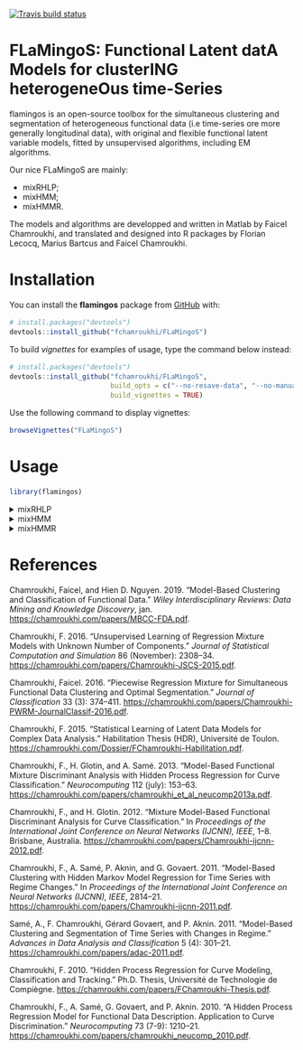 
<!-- README.md is generated from README.Rmd. Please edit that file -->
<!-- badges: start -->
[![Travis build status](https://travis-ci.org/fchamroukhi/FLaMingoS.svg?branch=master)](https://travis-ci.org/fchamroukhi/FLaMingoS) <!-- badges: end -->

**FLaMingoS**: **F**unctional **L**atent dat**A** **M**odels for cluster**ING** heterogene**O**us time-**S**eries
=================================================================================================================

flamingos is an open-source toolbox for the simultaneous clustering and segmentation of heterogeneous functional data (i.e time-series ore more generally longitudinal data), with original and flexible functional latent variable models, fitted by unsupervised algorithms, including EM algorithms.

Our nice FLaMingoS are mainly:

-   mixRHLP;
-   mixHMM;
-   mixHMMR.

The models and algorithms are developped and written in Matlab by Faicel Chamroukhi, and translated and designed into R packages by Florian Lecocq, Marius Bartcus and Faicel Chamroukhi.

Installation
============

You can install the **flamingos** package from [GitHub](https://github.com/fchamroukhi/FLaMingoS) with:

``` r
# install.packages("devtools")
devtools::install_github("fchamroukhi/FLaMingoS")
```

To build *vignettes* for examples of usage, type the command below instead:

``` r
# install.packages("devtools")
devtools::install_github("fchamroukhi/FLaMingoS", 
                         build_opts = c("--no-resave-data", "--no-manual"), 
                         build_vignettes = TRUE)
```

Use the following command to display vignettes:

``` r
browseVignettes("FLaMingoS")
```

Usage
=====

``` r
library(flamingos)
```

<details> <summary>mixRHLP</summary>

``` r
data("toydataset")

K <- 3 # Number of clusters
R <- 3 # Number of regimes (polynomial regression components)
p <- 1 # Degree of the polynomials
q <- 1 # Order of the logistic regression (by default 1 for contiguous segmentation)
variance_type <- "heteroskedastic" # "heteroskedastic" or "homoskedastic" model

n_tries <- 1
max_iter <- 1000
threshold <- 1e-5
verbose <- TRUE
verbose_IRLS <- FALSE
init_kmeans <- TRUE

mixrhlp <- emMixRHLP(toydataset$x, t(toydataset[,2:ncol(toydataset)]), 
                     K, R, p, q, variance_type, init_kmeans, n_tries, max_iter, 
                     threshold, verbose, verbose_IRLS)
#> EM - mixRHLP: Iteration : 1 | log-likelihood : -18129.8169520025
#> EM - mixRHLP: Iteration : 2 | log-likelihood : -16642.732267463
#> EM - mixRHLP: Iteration : 3 | log-likelihood : -16496.947898833
#> EM - mixRHLP: Iteration : 4 | log-likelihood : -16391.6755568235
#> EM - mixRHLP: Iteration : 5 | log-likelihood : -16308.151649539
#> EM - mixRHLP: Iteration : 6 | log-likelihood : -16242.6749975019
#> EM - mixRHLP: Iteration : 7 | log-likelihood : -16187.9951484578
#> EM - mixRHLP: Iteration : 8 | log-likelihood : -16138.360050325
#> EM - mixRHLP: Iteration : 9 | log-likelihood : -16092.9430959116
#> EM - mixRHLP: Iteration : 10 | log-likelihood : -16053.588838999
#> EM - mixRHLP: Iteration : 11 | log-likelihood : -16020.7365667916
#> EM - mixRHLP: Iteration : 12 | log-likelihood : -15993.7513179937
#> EM - mixRHLP: Iteration : 13 | log-likelihood : -15972.7088032469
#> EM - mixRHLP: Iteration : 14 | log-likelihood : -15957.3889127412
#> EM - mixRHLP: Iteration : 15 | log-likelihood : -15946.5663566082
#> EM - mixRHLP: Iteration : 16 | log-likelihood : -15938.693534838
#> EM - mixRHLP: Iteration : 17 | log-likelihood : -15932.584112949
#> EM - mixRHLP: Iteration : 18 | log-likelihood : -15927.5299507605
#> EM - mixRHLP: Iteration : 19 | log-likelihood : -15923.1499635319
#> EM - mixRHLP: Iteration : 20 | log-likelihood : -15919.2392546398
#> EM - mixRHLP: Iteration : 21 | log-likelihood : -15915.6795793534
#> EM - mixRHLP: Iteration : 22 | log-likelihood : -15912.3944381959
#> EM - mixRHLP: Iteration : 23 | log-likelihood : -15909.327585346
#> EM - mixRHLP: Iteration : 24 | log-likelihood : -15906.4326405988
#> EM - mixRHLP: Iteration : 25 | log-likelihood : -15903.6678636145
#> EM - mixRHLP: Iteration : 26 | log-likelihood : -15900.9933370165
#> EM - mixRHLP: Iteration : 27 | log-likelihood : -15898.3692402859
#> EM - mixRHLP: Iteration : 28 | log-likelihood : -15895.7545341827
#> EM - mixRHLP: Iteration : 29 | log-likelihood : -15893.1056775993
#> EM - mixRHLP: Iteration : 30 | log-likelihood : -15890.3751610539
#> EM - mixRHLP: Iteration : 31 | log-likelihood : -15887.5097378815
#> EM - mixRHLP: Iteration : 32 | log-likelihood : -15884.4482946475
#> EM - mixRHLP: Iteration : 33 | log-likelihood : -15881.1193453446
#> EM - mixRHLP: Iteration : 34 | log-likelihood : -15877.4381561224
#> EM - mixRHLP: Iteration : 35 | log-likelihood : -15873.3037170772
#> EM - mixRHLP: Iteration : 36 | log-likelihood : -15868.595660791
#> EM - mixRHLP: Iteration : 37 | log-likelihood : -15863.171868441
#> EM - mixRHLP: Iteration : 38 | log-likelihood : -15856.8678694783
#> EM - mixRHLP: Iteration : 39 | log-likelihood : -15849.5002500459
#> EM - mixRHLP: Iteration : 40 | log-likelihood : -15840.8778843568
#> EM - mixRHLP: Iteration : 41 | log-likelihood : -15830.8267303162
#> EM - mixRHLP: Iteration : 42 | log-likelihood : -15819.2343887404
#> EM - mixRHLP: Iteration : 43 | log-likelihood : -15806.11425583
#> EM - mixRHLP: Iteration : 44 | log-likelihood : -15791.6651550126
#> EM - mixRHLP: Iteration : 45 | log-likelihood : -15776.2575311116
#> EM - mixRHLP: Iteration : 46 | log-likelihood : -15760.2525673176
#> EM - mixRHLP: Iteration : 47 | log-likelihood : -15743.6600428386
#> EM - mixRHLP: Iteration : 48 | log-likelihood : -15725.8494727209
#> EM - mixRHLP: Iteration : 49 | log-likelihood : -15705.5392028324
#> EM - mixRHLP: Iteration : 50 | log-likelihood : -15681.0330055801
#> EM - mixRHLP: Iteration : 51 | log-likelihood : -15650.7058006772
#> EM - mixRHLP: Iteration : 52 | log-likelihood : -15614.1891628978
#> EM - mixRHLP: Iteration : 53 | log-likelihood : -15574.3209962234
#> EM - mixRHLP: Iteration : 54 | log-likelihood : -15536.9561042095
#> EM - mixRHLP: Iteration : 55 | log-likelihood : -15505.9888676546
#> EM - mixRHLP: Iteration : 56 | log-likelihood : -15480.3479747868
#> EM - mixRHLP: Iteration : 57 | log-likelihood : -15456.7432033066
#> EM - mixRHLP: Iteration : 58 | log-likelihood : -15432.855894347
#> EM - mixRHLP: Iteration : 59 | log-likelihood : -15408.4123139152
#> EM - mixRHLP: Iteration : 60 | log-likelihood : -15384.7708355233
#> EM - mixRHLP: Iteration : 61 | log-likelihood : -15363.3704926307
#> EM - mixRHLP: Iteration : 62 | log-likelihood : -15344.3247788467
#> EM - mixRHLP: Iteration : 63 | log-likelihood : -15326.444200793
#> EM - mixRHLP: Iteration : 64 | log-likelihood : -15308.1502066517
#> EM - mixRHLP: Iteration : 65 | log-likelihood : -15288.3650661699
#> EM - mixRHLP: Iteration : 66 | log-likelihood : -15267.1380314858
#> EM - mixRHLP: Iteration : 67 | log-likelihood : -15245.8151021308
#> EM - mixRHLP: Iteration : 68 | log-likelihood : -15226.3007649639
#> EM - mixRHLP: Iteration : 69 | log-likelihood : -15209.9671868432
#> EM - mixRHLP: Iteration : 70 | log-likelihood : -15197.3697193674
#> EM - mixRHLP: Iteration : 71 | log-likelihood : -15187.8845852548
#> EM - mixRHLP: Iteration : 72 | log-likelihood : -15180.4065779427
#> EM - mixRHLP: Iteration : 73 | log-likelihood : -15174.1897193241
#> EM - mixRHLP: Iteration : 74 | log-likelihood : -15168.8680084075
#> EM - mixRHLP: Iteration : 75 | log-likelihood : -15164.1615627415
#> EM - mixRHLP: Iteration : 76 | log-likelihood : -15159.6679572457
#> EM - mixRHLP: Iteration : 77 | log-likelihood : -15155.1488045656
#> EM - mixRHLP: Iteration : 78 | log-likelihood : -15150.9231858137
#> EM - mixRHLP: Iteration : 79 | log-likelihood : -15147.2212168192
#> EM - mixRHLP: Iteration : 80 | log-likelihood : -15144.078942659
#> EM - mixRHLP: Iteration : 81 | log-likelihood : -15141.3516305636
#> EM - mixRHLP: Iteration : 82 | log-likelihood : -15138.8602529876
#> EM - mixRHLP: Iteration : 83 | log-likelihood : -15136.5059345662
#> EM - mixRHLP: Iteration : 84 | log-likelihood : -15134.2384537766
#> EM - mixRHLP: Iteration : 85 | log-likelihood : -15132.0298589309
#> EM - mixRHLP: Iteration : 86 | log-likelihood : -15129.8608706576
#> EM - mixRHLP: Iteration : 87 | log-likelihood : -15127.7157936565
#> EM - mixRHLP: Iteration : 88 | log-likelihood : -15125.5797196054
#> EM - mixRHLP: Iteration : 89 | log-likelihood : -15123.4372146492
#> EM - mixRHLP: Iteration : 90 | log-likelihood : -15121.2712280838
#> EM - mixRHLP: Iteration : 91 | log-likelihood : -15119.0622569401
#> EM - mixRHLP: Iteration : 92 | log-likelihood : -15116.7874031382
#> EM - mixRHLP: Iteration : 93 | log-likelihood : -15114.4192658119
#> EM - mixRHLP: Iteration : 94 | log-likelihood : -15111.9245293407
#> EM - mixRHLP: Iteration : 95 | log-likelihood : -15109.262047444
#> EM - mixRHLP: Iteration : 96 | log-likelihood : -15106.3802520661
#> EM - mixRHLP: Iteration : 97 | log-likelihood : -15103.2137059945
#> EM - mixRHLP: Iteration : 98 | log-likelihood : -15099.6787565231
#> EM - mixRHLP: Iteration : 99 | log-likelihood : -15095.6664401258
#> EM - mixRHLP: Iteration : 100 | log-likelihood : -15091.0341403017
#> EM - mixRHLP: Iteration : 101 | log-likelihood : -15085.5952981967
#> EM - mixRHLP: Iteration : 102 | log-likelihood : -15079.1100803411
#> EM - mixRHLP: Iteration : 103 | log-likelihood : -15071.2863215881
#> EM - mixRHLP: Iteration : 104 | log-likelihood : -15061.8155026615
#> EM - mixRHLP: Iteration : 105 | log-likelihood : -15050.4931948422
#> EM - mixRHLP: Iteration : 106 | log-likelihood : -15037.4728804542
#> EM - mixRHLP: Iteration : 107 | log-likelihood : -15023.5663638262
#> EM - mixRHLP: Iteration : 108 | log-likelihood : -15010.227713049
#> EM - mixRHLP: Iteration : 109 | log-likelihood : -14998.9216243488
#> EM - mixRHLP: Iteration : 110 | log-likelihood : -14990.3428946115
#> EM - mixRHLP: Iteration : 111 | log-likelihood : -14984.2931646741
#> EM - mixRHLP: Iteration : 112 | log-likelihood : -14980.0317050997
#> EM - mixRHLP: Iteration : 113 | log-likelihood : -14976.7574542595
#> EM - mixRHLP: Iteration : 114 | log-likelihood : -14973.9768267566
#> EM - mixRHLP: Iteration : 115 | log-likelihood : -14971.5304235767
#> EM - mixRHLP: Iteration : 116 | log-likelihood : -14969.3710026547
#> EM - mixRHLP: Iteration : 117 | log-likelihood : -14967.3301314624
#> EM - mixRHLP: Iteration : 118 | log-likelihood : -14965.1319732928
#> EM - mixRHLP: Iteration : 119 | log-likelihood : -14962.818626259
#> EM - mixRHLP: Iteration : 120 | log-likelihood : -14961.1657986148
#> EM - mixRHLP: Iteration : 121 | log-likelihood : -14960.1001793804
#> EM - mixRHLP: Iteration : 122 | log-likelihood : -14959.2029493404
#> EM - mixRHLP: Iteration : 123 | log-likelihood : -14958.3643653619
#> EM - mixRHLP: Iteration : 124 | log-likelihood : -14957.5579272948
#> EM - mixRHLP: Iteration : 125 | log-likelihood : -14956.7769206505
#> EM - mixRHLP: Iteration : 126 | log-likelihood : -14956.0220832192
#> EM - mixRHLP: Iteration : 127 | log-likelihood : -14955.2990068376
#> EM - mixRHLP: Iteration : 128 | log-likelihood : -14954.6080936987
#> EM - mixRHLP: Iteration : 129 | log-likelihood : -14953.9546052572
#> EM - mixRHLP: Iteration : 130 | log-likelihood : -14953.3424683065
#> EM - mixRHLP: Iteration : 131 | log-likelihood : -14952.7742704947
#> EM - mixRHLP: Iteration : 132 | log-likelihood : -14952.2512735504
#> EM - mixRHLP: Iteration : 133 | log-likelihood : -14951.7732467988
#> EM - mixRHLP: Iteration : 134 | log-likelihood : -14951.3384384815
#> EM - mixRHLP: Iteration : 135 | log-likelihood : -14950.9439547413
#> EM - mixRHLP: Iteration : 136 | log-likelihood : -14950.5860673359
#> EM - mixRHLP: Iteration : 137 | log-likelihood : -14950.2605961901
#> EM - mixRHLP: Iteration : 138 | log-likelihood : -14949.9632302133
#> EM - mixRHLP: Iteration : 139 | log-likelihood : -14949.6897803656
#> EM - mixRHLP: Iteration : 140 | log-likelihood : -14949.4363440458
#> EM - mixRHLP: Iteration : 141 | log-likelihood : -14949.1993934329
#> EM - mixRHLP: Iteration : 142 | log-likelihood : -14948.9758045711
#> EM - mixRHLP: Iteration : 143 | log-likelihood : -14948.7628462595
#> EM - mixRHLP: Iteration : 144 | log-likelihood : -14948.5581447387
#> EM - mixRHLP: Iteration : 145 | log-likelihood : -14948.3596363733
#> EM - mixRHLP: Iteration : 146 | log-likelihood : -14948.1655161518
#> EM - mixRHLP: Iteration : 147 | log-likelihood : -14947.9741866833
#> EM - mixRHLP: Iteration : 148 | log-likelihood : -14947.7842100466
#> EM - mixRHLP: Iteration : 149 | log-likelihood : -14947.5942633197
#> EM - mixRHLP: Iteration : 150 | log-likelihood : -14947.4030977377
#> EM - mixRHLP: Iteration : 151 | log-likelihood : -14947.2095010109
#> EM - mixRHLP: Iteration : 152 | log-likelihood : -14947.0122620331
#> EM - mixRHLP: Iteration : 153 | log-likelihood : -14946.8101371804
#> EM - mixRHLP: Iteration : 154 | log-likelihood : -14946.6018173877
#> EM - mixRHLP: Iteration : 155 | log-likelihood : -14946.3858952193
#> EM - mixRHLP: Iteration : 156 | log-likelihood : -14946.1608312027
#> EM - mixRHLP: Iteration : 157 | log-likelihood : -14945.9249187549
#> EM - mixRHLP: Iteration : 158 | log-likelihood : -14945.676247118
#> EM - mixRHLP: Iteration : 159 | log-likelihood : -14945.4126618353
#> EM - mixRHLP: Iteration : 160 | log-likelihood : -14945.1317224602
#> EM - mixRHLP: Iteration : 161 | log-likelihood : -14944.8306573941
#> EM - mixRHLP: Iteration : 162 | log-likelihood : -14944.5063160023
#> EM - mixRHLP: Iteration : 163 | log-likelihood : -14944.1551184229
#> EM - mixRHLP: Iteration : 164 | log-likelihood : -14943.7730037188
#> EM - mixRHLP: Iteration : 165 | log-likelihood : -14943.355377134
#> EM - mixRHLP: Iteration : 166 | log-likelihood : -14942.8970570836
#> EM - mixRHLP: Iteration : 167 | log-likelihood : -14942.3922219831
#> EM - mixRHLP: Iteration : 168 | log-likelihood : -14941.8343559995
#> EM - mixRHLP: Iteration : 169 | log-likelihood : -14941.2161912546
#> EM - mixRHLP: Iteration : 170 | log-likelihood : -14940.5296397031
#> EM - mixRHLP: Iteration : 171 | log-likelihood : -14939.7657190993
#> EM - mixRHLP: Iteration : 172 | log-likelihood : -14938.9144460343
#> EM - mixRHLP: Iteration : 173 | log-likelihood : -14937.9647057519
#> EM - mixRHLP: Iteration : 174 | log-likelihood : -14936.9040831122
#> EM - mixRHLP: Iteration : 175 | log-likelihood : -14935.7186499891
#> EM - mixRHLP: Iteration : 176 | log-likelihood : -14934.3927038884
#> EM - mixRHLP: Iteration : 177 | log-likelihood : -14932.9084527435
#> EM - mixRHLP: Iteration : 178 | log-likelihood : -14931.245639997
#> EM - mixRHLP: Iteration : 179 | log-likelihood : -14929.3811026273
#> EM - mixRHLP: Iteration : 180 | log-likelihood : -14927.2882537299
#> EM - mixRHLP: Iteration : 181 | log-likelihood : -14924.9364821865
#> EM - mixRHLP: Iteration : 182 | log-likelihood : -14922.2904675358
#> EM - mixRHLP: Iteration : 183 | log-likelihood : -14919.3094231961
#> EM - mixRHLP: Iteration : 184 | log-likelihood : -14915.9463144684
#> EM - mixRHLP: Iteration : 185 | log-likelihood : -14912.1471647651
#> EM - mixRHLP: Iteration : 186 | log-likelihood : -14907.8506901999
#> EM - mixRHLP: Iteration : 187 | log-likelihood : -14902.9887290339
#> EM - mixRHLP: Iteration : 188 | log-likelihood : -14897.4883102736
#> EM - mixRHLP: Iteration : 189 | log-likelihood : -14891.27676833
#> EM - mixRHLP: Iteration : 190 | log-likelihood : -14884.2919447409
#> EM - mixRHLP: Iteration : 191 | log-likelihood : -14876.4995909623
#> EM - mixRHLP: Iteration : 192 | log-likelihood : -14867.9179321727
#> EM - mixRHLP: Iteration : 193 | log-likelihood : -14858.6442978196
#> EM - mixRHLP: Iteration : 194 | log-likelihood : -14848.8804338117
#> EM - mixRHLP: Iteration : 195 | log-likelihood : -14838.9872847758
#> EM - mixRHLP: Iteration : 196 | log-likelihood : -14829.6292321768
#> EM - mixRHLP: Iteration : 197 | log-likelihood : -14821.8717823403
#> EM - mixRHLP: Iteration : 198 | log-likelihood : -14816.6461672058
#> EM - mixRHLP: Iteration : 199 | log-likelihood : -14813.7497363742
#> EM - mixRHLP: Iteration : 200 | log-likelihood : -14812.2267827519
#> EM - mixRHLP: Iteration : 201 | log-likelihood : -14811.4198287137
#> EM - mixRHLP: Iteration : 202 | log-likelihood : -14811.0049217051
#> EM - mixRHLP: Iteration : 203 | log-likelihood : -14810.7960368513
#> EM - mixRHLP: Iteration : 204 | log-likelihood : -14810.6883875777

mixrhlp$summary()
#> ------------------------
#> Fitted mixRHLP model
#> ------------------------
#> 
#> MixRHLP model with K = 3 clusters and R = 3 regimes:
#> 
#>  log-likelihood nu       AIC       BIC       ICL
#>       -14810.69 41 -14851.69 -14880.41 -14880.41
#> 
#> Clustering table (Number of curves in each clusters):
#> 
#>  1  2  3 
#> 10 10 10 
#> 
#> Mixing probabilities (cluster weights):
#>          1         2         3
#>  0.3333333 0.3333333 0.3333333
#> 
#> 
#> --------------------
#> Cluster 1 (K = 1):
#> 
#> Regression coefficients:
#> 
#>     Beta(R = 1) Beta(R = 2) Beta(R = 3)
#> 1    4.96556671   6.7326717   4.8807183
#> X^1  0.08880479   0.4984443   0.1350271
#> 
#> Variances:
#> 
#>  Sigma2(R = 1) Sigma2(R = 2) Sigma2(R = 3)
#>      0.9559969       1.03849     0.9506928
#> 
#> --------------------
#> Cluster 2 (K = 2):
#> 
#> Regression coefficients:
#> 
#>     Beta(R = 1) Beta(R = 2) Beta(R = 3)
#> 1     6.3513369    4.214736   6.6536553
#> X^1  -0.2449377    0.839666   0.1024863
#> 
#> Variances:
#> 
#>  Sigma2(R = 1) Sigma2(R = 2) Sigma2(R = 3)
#>      0.9498285     0.9270384      1.001413
#> 
#> --------------------
#> Cluster 3 (K = 3):
#> 
#> Regression coefficients:
#> 
#>     Beta(R = 1) Beta(R = 2) Beta(R = 3)
#> 1     6.8902863   5.1134337  3.90153421
#> X^1   0.9265632  -0.3959402  0.08748466
#> 
#> Variances:
#> 
#>  Sigma2(R = 1) Sigma2(R = 2) Sigma2(R = 3)
#>       0.981915     0.9787717     0.9702211

mixrhlp$plot()
```

<img src="man/figures/README-unnamed-chunk-6-1.png" style="display: block; margin: auto;" /><img src="man/figures/README-unnamed-chunk-6-2.png" style="display: block; margin: auto;" /><img src="man/figures/README-unnamed-chunk-6-3.png" style="display: block; margin: auto;" /><img src="man/figures/README-unnamed-chunk-6-4.png" style="display: block; margin: auto;" /><img src="man/figures/README-unnamed-chunk-6-5.png" style="display: block; margin: auto;" />

</details>

<details> <summary>mixHMM</summary>

``` r
data("toydataset")

K <- 3 # Number of clusters
R <- 3 # Number of regimes (HMM states)
variance_type <- "heteroskedastic" # "heteroskedastic" or "homoskedastic" model

ordered_states <- TRUE
n_tries <- 1
max_iter <- 1000
init_kmeans <- TRUE
threshold <- 1e-6
verbose <- TRUE

mixhmm <- emMixHMM(t(toydataset[,2:ncol(toydataset)]), K, R, variance_type, ordered_states, init_kmeans, n_tries, max_iter, threshold, verbose)
#> EM - mixHMMs: Iteration : 1 | log-likelihood : -19054.7157954833
#> EM - mixHMMs: Iteration : 2 | log-likelihood : -15386.7973253636
#> EM - mixHMMs: Iteration : 3 | log-likelihood : -15141.8435629464
#> EM - mixHMMs: Iteration : 4 | log-likelihood : -15058.7251666378
#> EM - mixHMMs: Iteration : 5 | log-likelihood : -15055.5058566489
#> EM - mixHMMs: Iteration : 6 | log-likelihood : -15055.4877310423
#> EM - mixHMMs: Iteration : 7 | log-likelihood : -15055.4876146553

mixhmm$summary()
#> -----------------------
#> Fitted mixHMM model
#> -----------------------
#> 
#> MixHMM model with K = 3 clusters and R = 3 regimes:
#> 
#>  log-likelihood nu       AIC       BIC
#>       -15055.49 41 -15096.49 -15125.21
#> 
#> Clustering table (Number of curves in each clusters):
#> 
#>  1  2  3 
#> 10 10 10 
#> 
#> Mixing probabilities (cluster weights):
#>          1         2         3
#>  0.3333333 0.3333333 0.3333333
#> 
#> 
#> -------------------
#> Cluster 1 (K = 1):
#> 
#> Means:
#> 
#>    R = 1    R = 2    R = 3
#>  7.00202 4.964273 3.979626
#> 
#> Variances:
#> 
#>      R = 1     R = 2     R = 3
#>  0.9858726 0.9884542 0.9651437
#> 
#> -------------------
#> Cluster 2 (K = 2):
#> 
#> Means:
#> 
#>     R = 1    R = 2    R = 3
#>  4.987066 6.963998 4.987279
#> 
#> Variances:
#> 
#>      R = 1    R = 2    R = 3
#>  0.9578459 1.045573 0.952294
#> 
#> -------------------
#> Cluster 3 (K = 3):
#> 
#> Means:
#> 
#>     R = 1    R = 2    R = 3
#>  6.319189 4.583954 6.722627
#> 
#> Variances:
#> 
#>      R = 1     R = 2   R = 3
#>  0.9571803 0.9504731 1.01553

mixhmm$plot()
```

<img src="man/figures/README-unnamed-chunk-7-1.png" style="display: block; margin: auto;" /><img src="man/figures/README-unnamed-chunk-7-2.png" style="display: block; margin: auto;" /><img src="man/figures/README-unnamed-chunk-7-3.png" style="display: block; margin: auto;" />

</details>

<details> <summary>mixHMMR</summary>

``` r
data("toydataset")

K <- 3 # Number of clusters
R <- 3 # Number of regimes/states
p <- 1 # Degree of the polynomial regression
variance_type <- "heteroskedastic" # "heteroskedastic" or "homoskedastic" model

ordered_states <- TRUE
n_tries <- 1
max_iter <- 1000
init_kmeans <- TRUE
threshold <- 1e-6
verbose <- TRUE

mixhmmr <- emMixHMMR(toydataset$x, t(toydataset[,2:ncol(toydataset)]), K, R, p,
                     variance_type, ordered_states, init_kmeans, n_tries, max_iter,
                     threshold, verbose)
#> EM - mixHMMR: Iteration : 1 || log-likelihood : -18975.6323298895
#> EM - mixHMMR: Iteration : 2 || log-likelihood : -15198.5811534058
#> EM - mixHMMR: Iteration : 3 || log-likelihood : -15118.0350455527
#> EM - mixHMMR: Iteration : 4 || log-likelihood : -15086.2933826057
#> EM - mixHMMR: Iteration : 5 || log-likelihood : -15084.2502053712
#> EM - mixHMMR: Iteration : 6 || log-likelihood : -15083.7770153797
#> EM - mixHMMR: Iteration : 7 || log-likelihood : -15083.3586992156
#> EM - mixHMMR: Iteration : 8 || log-likelihood : -15082.8291034608
#> EM - mixHMMR: Iteration : 9 || log-likelihood : -15082.2407744542
#> EM - mixHMMR: Iteration : 10 || log-likelihood : -15081.6808462523
#> EM - mixHMMR: Iteration : 11 || log-likelihood : -15081.175618676
#> EM - mixHMMR: Iteration : 12 || log-likelihood : -15080.5819574865
#> EM - mixHMMR: Iteration : 13 || log-likelihood : -15079.3118011276
#> EM - mixHMMR: Iteration : 14 || log-likelihood : -15076.8073408977
#> EM - mixHMMR: Iteration : 15 || log-likelihood : -15073.8399600893
#> EM - mixHMMR: Iteration : 16 || log-likelihood : -15067.6884092484
#> EM - mixHMMR: Iteration : 17 || log-likelihood : -15054.9127597414
#> EM - mixHMMR: Iteration : 18 || log-likelihood : -15049.4000307536
#> EM - mixHMMR: Iteration : 19 || log-likelihood : -15049.0221351022
#> EM - mixHMMR: Iteration : 20 || log-likelihood : -15048.997021329
#> EM - mixHMMR: Iteration : 21 || log-likelihood : -15048.9949507534

mixhmmr$summary()
#> ------------------------
#> Fitted mixHMMR model
#> ------------------------
#> 
#> MixHMMR model with K = 3 clusters and R = 3 regimes:
#> 
#>  log-likelihood nu       AIC       BIC       ICL
#>       -15048.99 50 -15098.99 -15134.02 -15134.02
#> 
#> Clustering table (Number of curves in each clusters):
#> 
#>  1  2  3 
#> 10 10 10 
#> 
#> Mixing probabilities (cluster weights):
#>          1         2         3
#>  0.3333333 0.3333333 0.3333333
#> 
#> 
#> --------------------
#> Cluster 1 (K = 1):
#> 
#> Regression coefficients:
#> 
#>     Beta(R = 1) Beta(R = 2) Beta(R = 3)
#> 1     4.9512819   6.8393804   4.9076599
#> X^1   0.2099508   0.2822775   0.1031626
#> 
#> Variances:
#> 
#>  Sigma2(R = 1) Sigma2(R = 2) Sigma2(R = 3)
#>      0.9576192      1.045043      0.952047
#> 
#> --------------------
#> Cluster 2 (K = 2):
#> 
#> Regression coefficients:
#> 
#>     Beta(R = 1) Beta(R = 2) Beta(R = 3)
#> 1      6.870328   5.1511267   3.9901300
#> X^1    1.204150  -0.4601777  -0.0155753
#> 
#> Variances:
#> 
#>  Sigma2(R = 1) Sigma2(R = 2) Sigma2(R = 3)
#>      0.9776399     0.9895623       0.96457
#> 
#> --------------------
#> Cluster 3 (K = 3):
#> 
#> Regression coefficients:
#> 
#>     Beta(R = 1) Beta(R = 2) Beta(R = 3)
#> 1     6.3552432   4.2868818   6.5327846
#> X^1  -0.2865404   0.6907212   0.2429291
#> 
#> Variances:
#> 
#>  Sigma2(R = 1) Sigma2(R = 2) Sigma2(R = 3)
#>      0.9587975     0.9481068       1.01388

mixhmmr$plot()
```

<img src="man/figures/README-unnamed-chunk-8-1.png" style="display: block; margin: auto;" /><img src="man/figures/README-unnamed-chunk-8-2.png" style="display: block; margin: auto;" /><img src="man/figures/README-unnamed-chunk-8-3.png" style="display: block; margin: auto;" />

</details>

References
==========

Chamroukhi, Faicel, and Hien D. Nguyen. 2019. “Model-Based Clustering and Classification of Functional Data.” *Wiley Interdisciplinary Reviews: Data Mining and Knowledge Discovery*, jan. <https://chamroukhi.com/papers/MBCC-FDA.pdf>.

Chamroukhi, F. 2016. “Unsupervised Learning of Regression Mixture Models with Unknown Number of Components.” *Journal of Statistical Computation and Simulation* 86 (November): 2308–34. <https://chamroukhi.com/papers/Chamroukhi-JSCS-2015.pdf>.

Chamroukhi, Faicel. 2016. “Piecewise Regression Mixture for Simultaneous Functional Data Clustering and Optimal Segmentation.” *Journal of Classification* 33 (3): 374–411. <https://chamroukhi.com/papers/Chamroukhi-PWRM-JournalClassif-2016.pdf>.

Chamroukhi, F. 2015. “Statistical Learning of Latent Data Models for Complex Data Analysis.” Habilitation Thesis (HDR), Université de Toulon. <https://chamroukhi.com/Dossier/FChamroukhi-Habilitation.pdf>.

Chamroukhi, F., H. Glotin, and A. Samé. 2013. “Model-Based Functional Mixture Discriminant Analysis with Hidden Process Regression for Curve Classification.” *Neurocomputing* 112 (july): 153–63. <https://chamroukhi.com/papers/chamroukhi_et_al_neucomp2013a.pdf>.

Chamroukhi, F., and H. Glotin. 2012. “Mixture Model-Based Functional Discriminant Analysis for Curve Classification.” In *Proceedings of the International Joint Conference on Neural Networks (IJCNN), IEEE*, 1–8. Brisbane, Australia. <https://chamroukhi.com/papers/Chamroukhi-ijcnn-2012.pdf>.

Chamroukhi, F., A. Samé, P. Aknin, and G. Govaert. 2011. “Model-Based Clustering with Hidden Markov Model Regression for Time Series with Regime Changes.” In *Proceedings of the International Joint Conference on Neural Networks (IJCNN), IEEE*, 2814–21. <https://chamroukhi.com/papers/Chamroukhi-ijcnn-2011.pdf>.

Samé, A., F. Chamroukhi, Gérard Govaert, and P. Aknin. 2011. “Model-Based Clustering and Segmentation of Time Series with Changes in Regime.” *Advances in Data Analysis and Classification* 5 (4): 301–21. <https://chamroukhi.com/papers/adac-2011.pdf>.

Chamroukhi, F. 2010. “Hidden Process Regression for Curve Modeling, Classification and Tracking.” Ph.D. Thesis, Université de Technologie de Compiègne. <https://chamroukhi.com/papers/FChamroukhi-Thesis.pdf>.

Chamroukhi, F., A. Samé, G. Govaert, and P. Aknin. 2010. “A Hidden Process Regression Model for Functional Data Description. Application to Curve Discrimination.” *Neurocomputing* 73 (7-9): 1210–21. <https://chamroukhi.com/papers/chamroukhi_neucomp_2010.pdf>.
